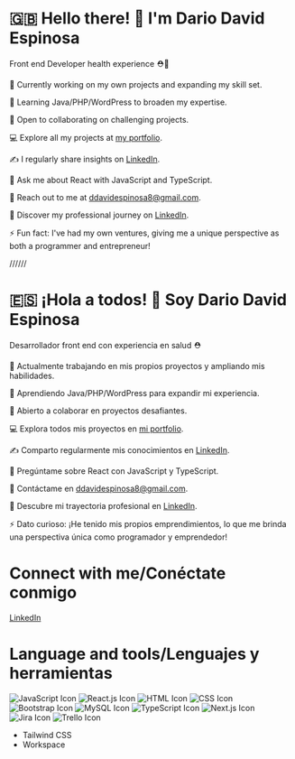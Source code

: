 # 🇬🇧 Hello there! 👋 I'm Dario David Espinosa

Front end Developer health experience ⛑️💫

🚀 Currently working on my own projects and expanding my skill set.

🌱 Learning Java/PHP/WordPress to broaden my expertise.

🤝 Open to collaborating on challenging projects.

💻 Explore all my projects at [my portfolio](https://myprofile-delta-roan.vercel.app/#portfolio).

✍️ I regularly share insights on [LinkedIn](https://www.linkedin.com/in/dar%C3%ADo-david-espinosa-b50972258/).

💬 Ask me about React with JavaScript and TypeScript.

📧 Reach out to me at ddavidespinosa8@gmail.com.

📄 Discover my professional journey on [LinkedIn](https://www.linkedin.com/in/dar%C3%ADo-david-espinosa-b50972258/).

⚡ Fun fact: I've had my own ventures, giving me a unique perspective as both a programmer and entrepreneur!

//////

# 🇪🇸 ¡Hola a todos! 👋 Soy Dario David Espinosa

Desarrollador front end con experiencia en salud ⛑️

🚀 Actualmente trabajando en mis propios proyectos y ampliando mis habilidades.

🌱 Aprendiendo Java/PHP/WordPress para expandir mi experiencia.

🤝 Abierto a colaborar en proyectos desafiantes.

💻 Explora todos mis proyectos en [mi portfolio](https://myprofile-delta-roan.vercel.app/#portfolio).

✍️ Comparto regularmente mis conocimientos en [LinkedIn](https://www.linkedin.com/in/dar%C3%ADo-david-espinosa-b50972258/).

💬 Pregúntame sobre React con JavaScript y TypeScript.

📧 Contáctame en ddavidespinosa8@gmail.com.

📄 Descubre mi trayectoria profesional en [LinkedIn](https://www.linkedin.com/in/dar%C3%ADo-david-espinosa-b50972258/).

⚡ Dato curioso: ¡He tenido mis propios emprendimientos, lo que me brinda una perspectiva única como programador y emprendedor!

# Connect with me/Conéctate conmigo

[LinkedIn](https://www.linkedin.com/in/dar%C3%ADo-david-espinosa-b50972258/)

# Language and tools/Lenguajes y herramientas

![JavaScript Icon](https://img.icons8.com/color/48/000000/javascript.png) ![React.js Icon](https://img.icons8.com/ultraviolet/40/000000/react.png)  ![HTML Icon](https://img.icons8.com/color/48/000000/html-5.png) ![CSS Icon](https://img.icons8.com/color/48/000000/css3.png) ![Bootstrap Icon](https://img.icons8.com/color/48/000000/bootstrap.png) ![MySQL Icon](https://img.icons8.com/office/40/000000/mysql.png) ![TypeScript Icon](https://img.icons8.com/color/48/000000/typescript.png) ![Next.js Icon](https://img.icons8.com/office/40/000000/react.png) ![Jira Icon](https://img.icons8.com/color/48/000000/jira.png) ![Trello Icon](https://img.icons8.com/color/48/000000/trello.png)
- Tailwind CSS
- Workspace

